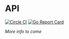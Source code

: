 # API

[![Circle CI](https://img.shields.io/circleci/project/helphone/api.svg)](https://circleci.com/gh/helphone/api)
[![Go Report Card](https://goreportcard.com/badge/github.com/helphone/api)](https://goreportcard.com/report/github.com/helphone/api)

*More info to come*
